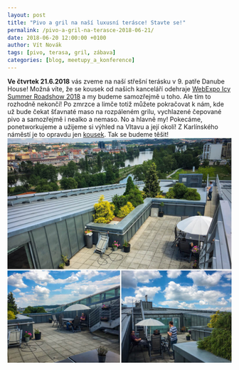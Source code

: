 ```yaml
---
layout: post
title: "Pivo a gril na naší luxusní terásce! Stavte se!"
permalink: /pivo-a-gril-na-terasce-2018-06-21/
date: 2018-06-20 12:00:00 +0100
author: Vít Novák
tags: [pivo, terasa, gril, zábava]
categories: [blog, meetupy_a_konference]
---
```


**Ve čtvrtek 21.6.2018** vás zveme na naší střešní terásku v 9. patře Danube House! Možná víte, že se kousek od našich
kanceláří odehraje [WebExpo Icy Summer Roadshow 2018](https://www.facebook.com/events/203854080102517/ "přejít na událost na FB")
a my budeme samozřejmě u toho. Ale tím to rozhodně nekončí! Po zmrzce a limče totiž můžete pokračovat k nám, kde už bude
čekat šťavnaté maso na rozpáleném grilu, vychlazené čepované pivo a samozřejmě i nealko a nemaso. No a hlavně my! Pokecáme,
ponetworkujeme a užijeme si výhled na Vltavu a její okolí! Z Karlínského náměstí je to opravdu jen [kousek](https://goo.gl/maps/25paxS37B8x "Trasa na Google Maps").
Tak se budeme těšit! ![terasa](/assets/ve-ctvrtek-prijdte-na-pivo/terasa-kolaz-resized.jpg) 
